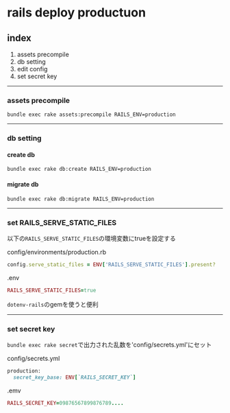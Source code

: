 
# rails deploy productuon

## index

1. assets precompile
2. db setting
3. edit config
4. set secret key

---------------------

### assets precompile

`bundle exec rake assets:precompile RAILS_ENV=production`

---------------------

### db setting

#### create db

`bundle exec rake db:create RAILS_ENV=production`

#### migrate db

`bundle exec rake db:migrate RAILS_ENV=production`

---------------------

### set RAILS_SERVE_STATIC_FILES

以下の`RAILS_SERVE_STATIC_FILES`の環境変数にtrueを設定する

config/environments/production.rb

```rb
config.serve_static_files = ENV['RAILS_SERVE_STATIC_FILES'].present?
```

.env
```rb
RAILS_SERVE_STATIC_FILES=true
```

`dotenv-rails`のgemを使うと便利

---------------------

### set secret key

`bundle exec rake secret`で出力された乱数を'config/secrets.yml'にセット

config/secrets.yml
```rb
production:
  secret_key_base: ENV[`RAILS_SECRET_KEY`]
```

.emv
```rb
RAILS_SECRET_KEY=09876567899876789....
```
